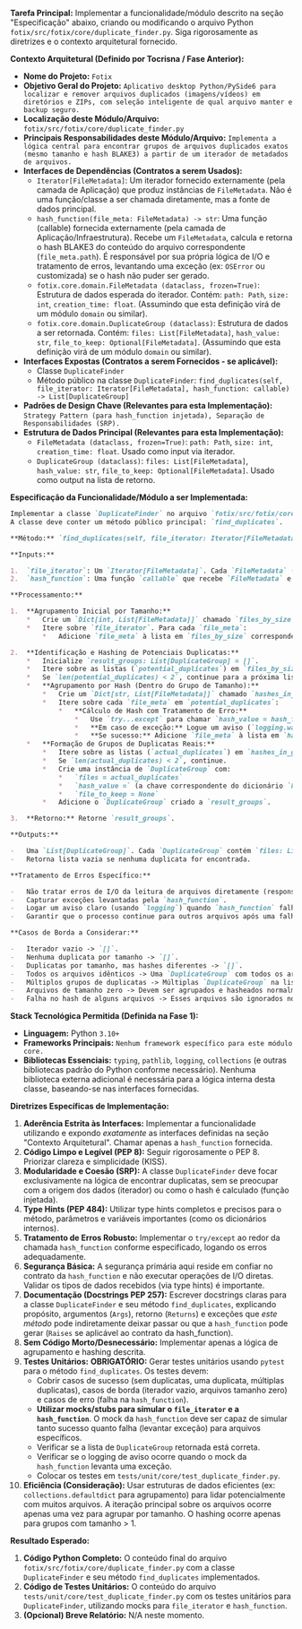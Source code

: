 **Tarefa Principal:** Implementar a funcionalidade/módulo descrito na seção "Especificação" abaixo, criando ou modificando o arquivo Python `fotix/src/fotix/core/duplicate_finder.py`. Siga rigorosamente as diretrizes e o contexto arquitetural fornecido.

**Contexto Arquitetural (Definido por Tocrisna / Fase Anterior):**

*   **Nome do Projeto:** `Fotix`
*   **Objetivo Geral do Projeto:** `Aplicativo desktop Python/PySide6 para localizar e remover arquivos duplicados (imagens/vídeos) em diretórios e ZIPs, com seleção inteligente de qual arquivo manter e backup seguro.`
*   **Localização deste Módulo/Arquivo:** `fotix/src/fotix/core/duplicate_finder.py`
*   **Principais Responsabilidades deste Módulo/Arquivo:** `Implementa a lógica central para encontrar grupos de arquivos duplicados exatos (mesmo tamanho e hash BLAKE3) a partir de um iterador de metadados de arquivos.`
*   **Interfaces de Dependências (Contratos a serem Usados):**
    *   `Iterator[FileMetadata]`: Um iterador fornecido externamente (pela camada de Aplicação) que produz instâncias de `FileMetadata`. Não é uma função/classe a ser chamada diretamente, mas a fonte de dados principal.
    *   `hash_function(file_meta: FileMetadata) -> str`: Uma função (callable) fornecida externamente (pela camada de Aplicação/Infraestrutura). Recebe um `FileMetadata`, calcula e retorna o hash BLAKE3 do conteúdo do arquivo correspondente (`file_meta.path`). É responsável por sua própria lógica de I/O e tratamento de erros, levantando uma exceção (ex: `OSError` ou customizada) se o hash não puder ser gerado.
    *   `fotix.core.domain.FileMetadata (dataclass, frozen=True)`: Estrutura de dados esperada do iterador. Contém: `path: Path`, `size: int`, `creation_time: float`. (Assumindo que esta definição virá de um módulo `domain` ou similar).
    *   `fotix.core.domain.DuplicateGroup (dataclass)`: Estrutura de dados a ser retornada. Contém: `files: List[FileMetadata]`, `hash_value: str`, `file_to_keep: Optional[FileMetadata]`. (Assumindo que esta definição virá de um módulo `domain` ou similar).
*   **Interfaces Expostas (Contratos a serem Fornecidos - se aplicável):**
    *   Classe `DuplicateFinder`
    *   Método público na classe `DuplicateFinder`: `find_duplicates(self, file_iterator: Iterator[FileMetadata], hash_function: callable) -> List[DuplicateGroup]`
*   **Padrões de Design Chave (Relevantes para esta Implementação):** `Strategy Pattern (para hash_function injetada), Separação de Responsabilidades (SRP).`
*   **Estrutura de Dados Principal (Relevantes para esta Implementação):**
    *   `FileMetadata (dataclass, frozen=True)`: `path: Path`, `size: int`, `creation_time: float`. Usado como input via iterador.
    *   `DuplicateGroup (dataclass)`: `files: List[FileMetadata]`, `hash_value: str`, `file_to_keep: Optional[FileMetadata]`. Usado como output na lista de retorno.

**Especificação da Funcionalidade/Módulo a ser Implementada:**

```markdown
Implementar a classe `DuplicateFinder` no arquivo `fotix/src/fotix/core/duplicate_finder.py`.
A classe deve conter um método público principal: `find_duplicates`.

**Método:** `find_duplicates(self, file_iterator: Iterator[FileMetadata], hash_function: callable) -> List[DuplicateGroup]`

**Inputs:**

1.  `file_iterator`: Um `Iterator[FileMetadata]`. Cada `FileMetadata` (dataclass `frozen=True`) contém `path: Path`, `size: int`, `creation_time: float`.
2.  `hash_function`: Uma função `callable` que recebe `FileMetadata` e retorna `str` (hash BLAKE3), ou levanta exceção em caso de erro de I/O ao ler o arquivo.

**Processamento:**

1.  **Agrupamento Inicial por Tamanho:**
    *   Crie um `Dict[int, List[FileMetadata]]` chamado `files_by_size`.
    *   Itere sobre `file_iterator`. Para cada `file_meta`:
        *   Adicione `file_meta` à lista em `files_by_size` correspondente ao `file_meta.size`.

2.  **Identificação e Hashing de Potenciais Duplicatas:**
    *   Inicialize `result_groups: List[DuplicateGroup] = []`.
    *   Itere sobre as listas (`potential_duplicates`) em `files_by_size.values()`.
    *   Se `len(potential_duplicates) < 2`, continue para a próxima lista.
    *   **Agrupamento por Hash (Dentro do Grupo de Tamanho):**
        *   Crie um `Dict[str, List[FileMetadata]]` chamado `hashes_in_group`.
        *   Itere sobre cada `file_meta` em `potential_duplicates`:
            *   **Cálculo de Hash com Tratamento de Erro:**
                *   Use `try...except` para chamar `hash_value = hash_function(file_meta)`.
                *   **Em caso de exceção:** Logue um aviso (`logging.warning`) com o caminho do arquivo e o erro. Continue para o próximo `file_meta`.
                *   **Se sucesso:** Adicione `file_meta` à lista em `hashes_in_group` correspondente ao `hash_value`.
    *   **Formação de Grupos de Duplicatas Reais:**
        *   Itere sobre as listas (`actual_duplicates`) em `hashes_in_group.values()`.
        *   Se `len(actual_duplicates) < 2`, continue.
        *   Crie uma instância de `DuplicateGroup` com:
            *   `files = actual_duplicates`
            *   `hash_value =` (a chave correspondente do dicionário `hashes_in_group`)
            *   `file_to_keep = None`
        *   Adicione o `DuplicateGroup` criado a `result_groups`.

3.  **Retorno:** Retorne `result_groups`.

**Outputs:**

-   Uma `List[DuplicateGroup]`. Cada `DuplicateGroup` contém `files: List[FileMetadata]` (2+ arquivos), `hash_value: str`, e `file_to_keep: Optional[FileMetadata]` (sempre `None` neste estágio).
-   Retorna lista vazia se nenhuma duplicata for encontrada.

**Tratamento de Erros Específico:**

-   Não tratar erros de I/O da leitura de arquivos diretamente (responsabilidade da `hash_function`).
-   Capturar exceções levantadas pela `hash_function`.
-   Logar um aviso claro (usando `logging`) quando `hash_function` falhar para um arquivo, incluindo o caminho e o erro.
-   Garantir que o processo continue para outros arquivos após uma falha no hash de um arquivo específico.

**Casos de Borda a Considerar:**

-   Iterador vazio -> `[]`.
-   Nenhuma duplicata por tamanho -> `[]`.
-   Duplicatas por tamanho, mas hashes diferentes -> `[]`.
-   Todos os arquivos idênticos -> Uma `DuplicateGroup` com todos os arquivos.
-   Múltiplos grupos de duplicatas -> Múltiplas `DuplicateGroup` na lista.
-   Arquivos de tamanho zero -> Devem ser agrupados e hasheados normalmente.
-   Falha no hash de alguns arquivos -> Esses arquivos são ignorados no agrupamento por hash, o processo continua.
```

**Stack Tecnológica Permitida (Definida na Fase 1):**

*   **Linguagem:** Python `3.10+`
*   **Frameworks Principais:** `Nenhum framework específico para este módulo core.`
*   **Bibliotecas Essenciais:** `typing`, `pathlib`, `logging`, `collections` (e outras bibliotecas padrão do Python conforme necessário). Nenhuma biblioteca externa adicional é necessária para a lógica interna desta classe, baseando-se nas interfaces fornecidas.

**Diretrizes Específicas de Implementação:**

1.  **Aderência Estrita às Interfaces:** Implementar a funcionalidade utilizando e expondo *exatamente* as interfaces definidas na seção "Contexto Arquitetural". Chamar apenas a `hash_function` fornecida.
2.  **Código Limpo e Legível (PEP 8):** Seguir rigorosamente o PEP 8. Priorizar clareza e simplicidade (KISS).
3.  **Modularidade e Coesão (SRP):** A classe `DuplicateFinder` deve focar exclusivamente na lógica de encontrar duplicatas, sem se preocupar com a origem dos dados (iterador) ou como o hash é calculado (função injetada).
4.  **Type Hints (PEP 484):** Utilizar type hints completos e precisos para o método, parâmetros e variáveis importantes (como os dicionários internos).
5.  **Tratamento de Erros Robusto:** Implementar o `try/except` ao redor da chamada `hash_function` conforme especificado, logando os erros adequadamente.
6.  **Segurança Básica:** A segurança primária aqui reside em confiar no contrato da `hash_function` e não executar operações de I/O diretas. Validar os tipos de dados recebidos (via type hints) é importante.
7.  **Documentação (Docstrings PEP 257):** Escrever docstrings claras para a classe `DuplicateFinder` e seu método `find_duplicates`, explicando propósito, argumentos (`Args`), retorno (`Returns`) e exceções que *este método* pode indiretamente deixar passar ou que a `hash_function` pode gerar (`Raises` se aplicável ao contrato da hash_function).
8.  **Sem Código Morto/Desnecessário:** Implementar apenas a lógica de agrupamento e hashing descrita.
9.  **Testes Unitários:** **OBRIGATÓRIO:** Gerar testes unitários usando `pytest` para o método `find_duplicates`. Os testes devem:
    *   Cobrir casos de sucesso (sem duplicatas, uma duplicata, múltiplas duplicatas), casos de borda (iterador vazio, arquivos tamanho zero) e casos de erro (falha na `hash_function`).
    *   **Utilizar mocks/stubs para simular o `file_iterator` e a `hash_function`**. O mock da `hash_function` deve ser capaz de simular tanto sucesso quanto falha (levantar exceção) para arquivos específicos.
    *   Verificar se a lista de `DuplicateGroup` retornada está correta.
    *   Verificar se o logging de aviso ocorre quando o mock da `hash_function` levanta uma exceção.
    *   Colocar os testes em `tests/unit/core/test_duplicate_finder.py`.
10. **Eficiência (Consideração):** Usar estruturas de dados eficientes (ex: `collections.defaultdict` para agrupamento) para lidar potencialmente com muitos arquivos. A iteração principal sobre os arquivos ocorre apenas uma vez para agrupar por tamanho. O hashing ocorre apenas para grupos com tamanho > 1.

**Resultado Esperado:**

1.  **Código Python Completo:** O conteúdo final do arquivo `fotix/src/fotix/core/duplicate_finder.py` com a classe `DuplicateFinder` e seu método `find_duplicates` implementados.
2.  **Código de Testes Unitários:** O conteúdo do arquivo `tests/unit/core/test_duplicate_finder.py` com os testes unitários para `DuplicateFinder`, utilizando mocks para `file_iterator` e `hash_function`.
3.  **(Opcional) Breve Relatório:** N/A neste momento.